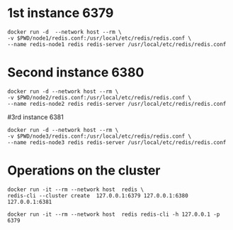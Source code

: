 # 1st instance 6379
```
docker run -d  --network host --rm \
-v $PWD/node1/redis.conf:/usr/local/etc/redis/redis.conf \
--name redis-node1 redis redis-server /usr/local/etc/redis/redis.conf
```

# Second instance 6380
```
docker run -d --network host --rm \
-v $PWD/node2/redis.conf:/usr/local/etc/redis/redis.conf \
--name redis-node2 redis redis-server /usr/local/etc/redis/redis.conf
```

#3rd instance 6381
```
docker run -d --network host --rm \
-v $PWD/node3/redis.conf:/usr/local/etc/redis/redis.conf \
--name redis-node3 redis redis-server /usr/local/etc/redis/redis.conf
```

# Operations on the cluster
```
docker run -it --rm --network host  redis \
redis-cli --cluster create  127.0.0.1:6379 127.0.0.1:6380 127.0.0.1:6381

docker run -it --rm --network host  redis redis-cli -h 127.0.0.1 -p 6379
```
